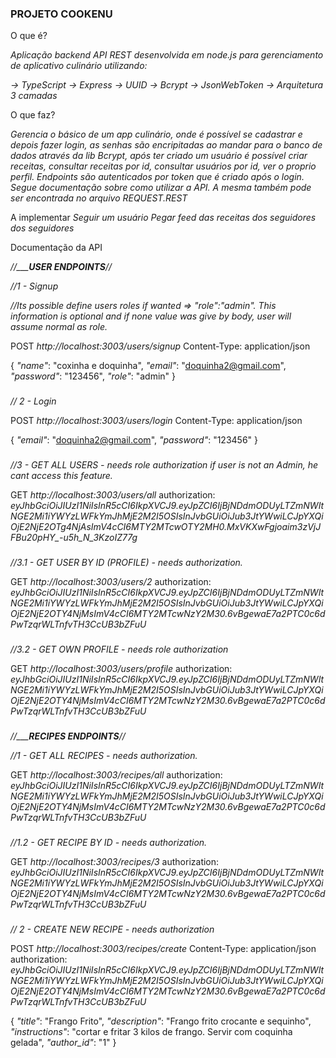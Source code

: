 ### PROJETO COOKENU

O que é?

*Aplicação backend API REST desenvolvida em node.js para gerenciamento de aplicativo culinário utilizando:*

*-> TypeScript*
*-> Express*
*-> UUID*
*-> Bcrypt*
*-> JsonWebToken*
*-> Arquitetura 3 camadas*

O que faz?  

*Gerencia o básico de um app culinário, onde é possível se cadastrar e depois fazer login, as senhas são encripitadas ao mandar para o banco de dados através da lib Bcrypt, após ter criado um usuário é possível criar receitas, consultar receitas por id, consultar usuários por id, ver o proprio perfil. Endpoints são autenticados por token que é criado após o login. Segue documentação sobre como utilizar a API. A mesma também pode ser encontrada no arquivo REQUEST.REST*

A implementar 
*Seguir um usuário*
*Pegar feed das receitas dos seguidores dos seguidores*

Documentação da API

*//_________________________________________USER ENDPOINTS______________________________________//*

*//1 - Signup* 

*//Its possible define users roles if wanted => "role":"admin". This information is optional and if none value was give by body, user will assume normal as role.*

POST *http://localhost:3003/users/signup*
Content-Type: application/json

{
   *"name"*: "coxinha e doquinha", 
   *"email"*: "doquinha2@gmail.com",
   *"password"*: "123456",
   *"role"*: "admin"
}

###

*// 2 - Login*

POST *http://localhost:3003/users/login*
Content-Type: application/json

{
   *"email"*: "doquinha2@gmail.com", 
   *"password"*: "123456"
}

###

*//3 - GET ALL USERS - needs role authorization if user is not an Admin, he cant access this feature.*

GET    *http://localhost:3003/users/all*
authorization: *eyJhbGciOiJIUzI1NiIsInR5cCI6IkpXVCJ9.eyJpZCI6IjBjNDdmODUyLTZmNWItNGE2Mi1iYWYzLWFkYmJhMjE2M2I5OSIsInJvbGUiOiJub3JtYWwiLCJpYXQiOjE2NjE2OTg4NjAsImV4cCI6MTY2MTcwOTY2MH0.MxVKXwFgjoaim3zVjJFBu20pHY_-u5h_N_3KzoIZ77g*
###

*//3.1 - GET USER BY ID (PROFILE)  - needs authorization.*

GET     *http://localhost:3003/users/2*
authorization: *eyJhbGciOiJIUzI1NiIsInR5cCI6IkpXVCJ9.eyJpZCI6IjBjNDdmODUyLTZmNWItNGE2Mi1iYWYzLWFkYmJhMjE2M2I5OSIsInJvbGUiOiJub3JtYWwiLCJpYXQiOjE2NjE2OTY4NjMsImV4cCI6MTY2MTcwNzY2M30.6vBgewaE7a2PTC0c6dPwTzqrWLTnfvTH3CcUB3bZFuU*

###

*//3.2 - GET OWN PROFILE - needs role authorization*

GET     *http://localhost:3003/users/profile*
authorization: *eyJhbGciOiJIUzI1NiIsInR5cCI6IkpXVCJ9.eyJpZCI6IjBjNDdmODUyLTZmNWItNGE2Mi1iYWYzLWFkYmJhMjE2M2I5OSIsInJvbGUiOiJub3JtYWwiLCJpYXQiOjE2NjE2OTY4NjMsImV4cCI6MTY2MTcwNzY2M30.6vBgewaE7a2PTC0c6dPwTzqrWLTnfvTH3CcUB3bZFuU*
###


*//_________________________________________RECIPES ENDPOINTS______________________________________//*

*//1 - GET ALL RECIPES - needs authorization.*

GET     *http://localhost:3003/recipes/all*
authorization: *eyJhbGciOiJIUzI1NiIsInR5cCI6IkpXVCJ9.eyJpZCI6IjBjNDdmODUyLTZmNWItNGE2Mi1iYWYzLWFkYmJhMjE2M2I5OSIsInJvbGUiOiJub3JtYWwiLCJpYXQiOjE2NjE2OTY4NjMsImV4cCI6MTY2MTcwNzY2M30.6vBgewaE7a2PTC0c6dPwTzqrWLTnfvTH3CcUB3bZFuU*


###

*//1.2 - GET RECIPE BY ID - needs authorization.*


GET     *http://localhost:3003/recipes/3*
authorization: *eyJhbGciOiJIUzI1NiIsInR5cCI6IkpXVCJ9.eyJpZCI6IjBjNDdmODUyLTZmNWItNGE2Mi1iYWYzLWFkYmJhMjE2M2I5OSIsInJvbGUiOiJub3JtYWwiLCJpYXQiOjE2NjE2OTY4NjMsImV4cCI6MTY2MTcwNzY2M30.6vBgewaE7a2PTC0c6dPwTzqrWLTnfvTH3CcUB3bZFuU*

###

*// 2 - CREATE NEW RECIPE - needs authorization*

POST *http://localhost:3003/recipes/create*
Content-Type: application/json
authorization: *eyJhbGciOiJIUzI1NiIsInR5cCI6IkpXVCJ9.eyJpZCI6IjBjNDdmODUyLTZmNWItNGE2Mi1iYWYzLWFkYmJhMjE2M2I5OSIsInJvbGUiOiJub3JtYWwiLCJpYXQiOjE2NjE2OTY4NjMsImV4cCI6MTY2MTcwNzY2M30.6vBgewaE7a2PTC0c6dPwTzqrWLTnfvTH3CcUB3bZFuU*

{
   *"title"*: "Frango Frito",
   *"description"*: "Frango frito crocante e sequinho",
   *"instructions"*: "cortar e fritar 3 kilos de frango. Servir com coquinha gelada",
   *"author_id"*: "1"
}


